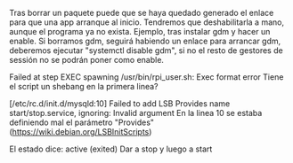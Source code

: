 Tras borrar un paquete puede que se haya quedado generado el enlace para que una app arranque al inicio. Tendremos que deshabilitarla a mano, aunque el programa ya no exista.
Ejemplo, tras instalar gdm y hacer un enable. Si borramos gdm, seguirá habiendo un enlace para arrancar gdm, deberemos ejecutar "systemctl disable gdm", si no el resto de gestores de sessión no se podrán poner como enable.


Failed at step EXEC spawning /usr/bin/rpi_user.sh: Exec format error
Tiene el script un shebang en la primera linea?



[/etc/rc.d/init.d/mysqld:10] Failed to add LSB Provides name start/stop.service, ignoring: Invalid argument
En la linea 10 se estaba definiendo mal el parámetro "Provides" (https://wiki.debian.org/LSBInitScripts)



El estado dice: active (exited)
Dar a stop y luego a start
